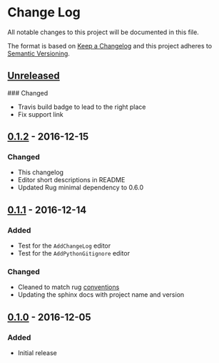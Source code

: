 # Change Log

All notable changes to this project will be documented in this file.

The format is based on [Keep a Changelog](http://keepachangelog.com/)
and this project adheres to [Semantic Versioning](http://semver.org/).

## [Unreleased]

### Changed

- Travis build badge to lead to the right place
- Fix support link

[Unreleased]: https://github.com/atomist-rugs/python-library/compare/0.1.2...HEAD

## [0.1.2] - 2016-12-15

### Changed

- This changelog
- Editor short descriptions in README
- Updated Rug minimal dependency to 0.6.0

[0.1.2]: https://github.com/atomist-rugs/python-library/compare/0.1.1...0.1.2

## [0.1.1] - 2016-12-14

### Added

- Test for the `AddChangeLog` editor
- Test for the `AddPythonGitignore` editor

### Changed

- Cleaned to match rug [conventions][rugconv]
- Updating the sphinx docs with project name and version

[0.1.1]: https://github.com/atomist-rugs/python-library/compare/0.1.0...0.1.1
[rugconv]: http://docs.atomist.com/reference-docs/rug/rug-conventions/

## [0.1.0] - 2016-12-05

### Added

- Initial release

[0.1.0]: https://github.com/atomist-rugs/python-library/compare/c4060ef...0.1.0